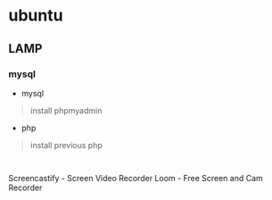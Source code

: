 # ubuntu

## LAMP

### mysql

- mysql

> install phpmyadmin



- php

> install previous php

```bash

```

```bash

```

Screencastify - Screen Video Recorder
Loom - Free Screen and Cam Recorder
